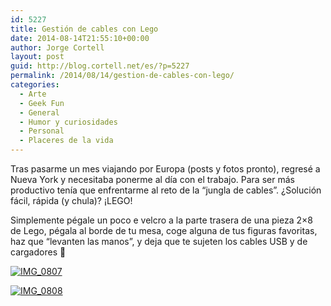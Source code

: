 ```yaml
---
id: 5227
title: Gestión de cables con Lego
date: 2014-08-14T21:55:10+00:00
author: Jorge Cortell
layout: post
guid: http://blog.cortell.net/es/?p=5227
permalink: /2014/08/14/gestion-de-cables-con-lego/
categories:
  - Arte
  - Geek Fun
  - General
  - Humor y curiosidades
  - Personal
  - Placeres de la vida
---
```

Tras pasarme un mes viajando por Europa (posts y fotos pronto), regresé a Nueva York y necesitaba ponerme al día con el trabajo. Para ser más productivo tenía que enfrentarme al reto de la &#8220;jungla de cables&#8221;. ¿Solución fácil, rápida (y chula)? ¡LEGO!

Simplemente pégale un poco e velcro a la parte trasera de una pieza 2&#215;8 de Lego, pégala al borde de tu mesa, coge alguna de tus figuras favoritas, haz que &#8220;levanten las manos&#8221;, y deja que te sujeten los cables USB y de cargadores 🙂
  
[<img class="aligncenter" src="https://farm6.staticflickr.com/5561/14910205755_f0f06d1927_m.jpg" alt="IMG_0807" />](https://www.flickr.com/photos/jcortell/14910205755)

[<img class="aligncenter" src="https://farm4.staticflickr.com/3882/14907138921_6c80c97fb9_m.jpg" alt="IMG_0808" />](https://www.flickr.com/photos/jcortell/14907138921)